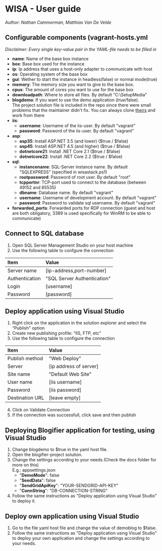 # WISA - User guide
*Author: Nathan Cammerman, Matthias Van De Velde*

## Configurable components (vagrant-hosts.yml
*Disclaimer: Every single key-value pair in the YAML-file needs to be filled in*
* **name**: Name of the base box instance
* **box**: Base box used for the instance
* **ip**: Ip address that uses a host-only adapter to communicate with host
* **os**: Operating system of the base box
* **gui**: Wether to start the instance in headless(false) or normal mode(true) 
* **memory**: The memory size you want to give to the base box.
* **cpus**: The amount of cores you want to use for the base box
* **downloadpath**: Where to store all files. By default "C:\\SetupMedia"
* **blogdemo**: If you want to use the demo application ($true/$false).  
    The project solution file is included in the repo since there were small problems that the maintainer didn't fix.
    You can always clone [theirs](https://github.com/blogifierdotnet/blogifier/) and work from there
* **iis**:
    * **username**: Username of the iis-user. By default "vagrant" 
    * **password**: Password of the iis-user. By default "vagrant"
* **asp**:
    * **asp35**: Install ASP.NET 3.5 (and lower) ($true / $false)
    * **asp45**: Install ASP.NET 4.5 (and higher) ($true / $false)
    * **dotnetcore21**: Install .NET Core 2.1 ($true / $false)
    * **dotnetcore22**: Install .NET Core 2.2 ($true / $false)
* **sql**:
    * **instancename**: SQL-Server instance name. By default "SQLEXPRESS" (specified in wisastack.ps1)
    * **rootpassword**: Password of root user. By default "root"
    * **tcpportnr**: TCP-port used to connect to the database (between 49152 and 65535)
    * **dbname**: Database name. By default "vagrant"
    * **username**: Username of development account. By default "vagrant"
    * **password**: Password to validate sql username. By default "vagrant"
* **forwarded_ports**: Forwarded ports for RDP connection (guest and host are both obligatory, 3389 is used specifically for WinRM to be able to communicate)


## Connect to SQL database
1. Open SQL Server Management Studio on your host machine
2. Use the following table to confgure the connection

| Item | Value |
| :--- | :--- |
| Server name | [ip-address,port-number] |
| Authentication | "SQL Server Authentication" |
| Login | [username] |
| Password | [password] | 


## Deploy application using Visual Studio
1. Right click on the application in the solution explorer and select the “Publish" option
2. Create new publishing profile: “IIS, FTP, etc"
3. Use the following table to configure the connection

| Item | Value |
| :--- | :--- |
| Publish method | "Web Deploy" |
| Server | [ip address of server] |
| Site name | "Default Web Site" |
| User name | [iis username] |
| Password | [iis password] |
| Destination URL | [leave empty] |

4. Click on Validate Connection
5. If the connection was successfull, click save and then publish

## Deploying Blogifier application for testing, using Visual Studio
1. Change blogdemo to $true in the yaml host file.
2. Open the blogifier-project solution.
3. Change the settings according to your needs.(Check the docs folder for more on this)  
    E.g.: appsettings.json  
    - "**DemoMode**": false
    - "**SeedData**": false
    - "**SendGridApiKey**": "YOUR-SENDGRID-API-KEY"
    - "**ConnString**": "DB-CONNECTION-STRING"
4. Follow the same instructions as "Deploy application using Visual Studio" to deploy it. 

## Deploy own application using Visual Studio
1. Go to the file yaml host file and change the value of demoblog to $false.
2. Follow the same instructions as "Deploy application using Visual Studio" to deploy your own application and change the settings according to your needs.